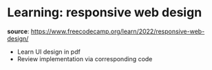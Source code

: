 # Learning: responsive web design
**source**: https://www.freecodecamp.org/learn/2022/responsive-web-design/
- Learn UI design in pdf
- Review implementation via corresponding code
